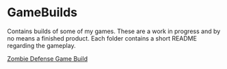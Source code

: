 # GameBuilds
Contains builds of some of my games. These are a work in progress and by no means a finished product.
Each folder contains a short README regarding the gameplay.

[Zombie Defense Game Build](https://drive.google.com/drive/folders/1koJ444Nl2gBMCbuvI-gWjNvgh5Xa_gpG?usp=sharing)

